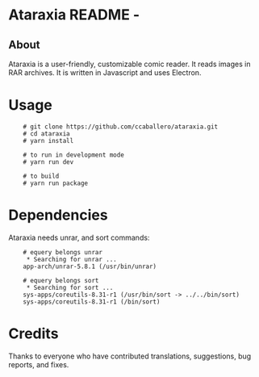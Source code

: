 # Ataraxia README -

## About

Ataraxia is a user-friendly, customizable comic reader. It reads images in RAR
archives. It is written in Javascript and uses Electron.

# Usage

```
    # git clone https://github.com/ccaballero/ataraxia.git
    # cd ataraxia
    # yarn install

    # to run in development mode
    # yarn run dev

    # to build
    # yarn run package
```

# Dependencies

Ataraxia needs unrar, and sort commands:

```
    # equery belongs unrar
     * Searching for unrar ... 
    app-arch/unrar-5.8.1 (/usr/bin/unrar)

    # equery belongs sort
     * Searching for sort ... 
    sys-apps/coreutils-8.31-r1 (/usr/bin/sort -> ../../bin/sort)
    sys-apps/coreutils-8.31-r1 (/bin/sort)
```

# Credits

Thanks to everyone who have contributed translations, suggestions, bug
reports, and fixes.

